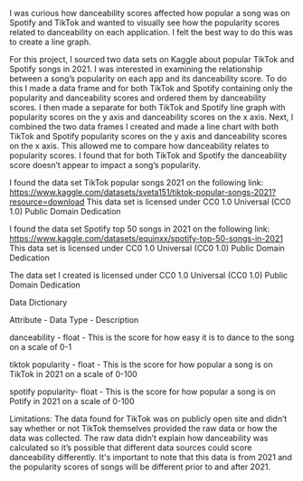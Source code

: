 I was curious how danceability scores affected how popular a song was on Spotify and TikTok and wanted to visually see how the popularity scores related to danceability on each application. I felt the best way to do this was to create a line graph.

For this project, I sourced two data sets on Kaggle about popular TikTok and Spotify songs in 2021. I was interested in examining the relationship between a song’s popularity on each app and its danceability score. To do this I made a data frame and for both TikTok and Spotify containing only the popularity and danceability scores and ordered them by danceability scores. I then made a separate for both TikTok and Spotify line graph with popularity scores on the y axis and danceability scores on the x axis. Next, I combined the two data frames I created and made a line chart with both TikTok and Spotify popularity scores on the y axis and danceability scores on the x axis. This allowed me to compare how danceability relates to popularity scores. I found that for both TikTok and Spotify the danceability score doesn’t appear to impact a song’s popularity.


I found the data set TikTok popular songs 2021 on the following link: https://www.kaggle.com/datasets/sveta151/tiktok-popular-songs-2021?resource=download
This data set is licensed under CC0 1.0 Universal (CC0 1.0) Public Domain Dedication

I found the data set Spotify top 50 songs in 2021 on the following link: https://www.kaggle.com/datasets/equinxx/spotify-top-50-songs-in-2021
This data set is licensed under CC0 1.0 Universal (CC0 1.0) Public Domain Dedication

The data set I created is licensed under CC0 1.0 Universal (CC0 1.0) Public Domain Dedication

Data Dictionary 

Attribute	- Data Type	- Description

danceability - float - This is the score for how easy it is to dance to the song on a scale of 0-1

tiktok popularity	- float -	This is the score for how popular a song is on TikTok in 2021 on a scale of 0-100

spotify popularity- float	- This is the score for how popular a song is on Potify in 2021 on a scale of 0-100


Limitations: The data found for TikTok was on publicly open site and didn’t say whether or not TikTok themselves provided the raw data or how the data was collected. The raw data didn’t explain how danceability was calculated so it’s possible that different data sources could score danceability differently. It's important to note that this data is from 2021 and the popularity scores of songs will be different prior to and after 2021.
